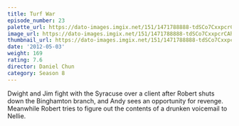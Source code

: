 ```yaml
---
title: Turf War
episode_number: 23
palette_url: https://dato-images.imgix.net/151/1471788888-tdSCo7CxxpcrCAhk7duKXIPWnWn.jpg?ixlib=rb-1.1.0&ch=DPR%2CWidth&auto=enhance&palette=json
image_url: https://dato-images.imgix.net/151/1471788888-tdSCo7CxxpcrCAhk7duKXIPWnWn.jpg?ixlib=rb-1.1.0&ch=DPR%2CWidth&auto=compress%2Cformat&w=500
thumbnail_url: https://dato-images.imgix.net/151/1471788888-tdSCo7CxxpcrCAhk7duKXIPWnWn.jpg?ixlib=rb-1.1.0&ch=DPR%2CWidth&auto=enhance&w=500&h=280&fit=crop&fm=jpg
date: '2012-05-03'
weight: 169
rating: 7.6
director: Daniel Chun
category: Season 8
---
```


Dwight and Jim fight with the Syracuse over a client after Robert shuts down the Binghamton branch, and Andy sees an opportunity for revenge. Meanwhile Robert tries to figure out the contents of a drunken voicemail to Nellie.
